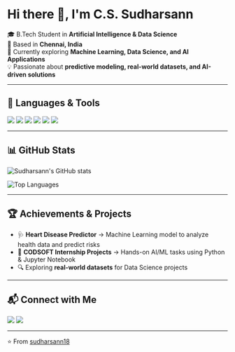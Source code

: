 # Hi there 👋, I'm C.S. Sudharsann  

🎓 B.Tech Student in **Artificial Intelligence & Data Science**  
📍 Based in **Chennai, India**  
🌱 Currently exploring **Machine Learning, Data Science, and AI Applications**  
💡 Passionate about **predictive modeling, real-world datasets, and AI-driven solutions**  

---

## 🚀 Languages & Tools
<p align="left">
  <img src="https://img.shields.io/badge/Python-3776AB?style=for-the-badge&logo=python&logoColor=white"/>
  <img src="https://img.shields.io/badge/Jupyter-F37626?style=for-the-badge&logo=jupyter&logoColor=white"/>
  <img src="https://img.shields.io/badge/Numpy-013243?style=for-the-badge&logo=numpy&logoColor=white"/>
  <img src="https://img.shields.io/badge/Pandas-150458?style=for-the-badge&logo=pandas&logoColor=white"/>
  <img src="https://img.shields.io/badge/Scikit--Learn-F7931E?style=for-the-badge&logo=scikit-learn&logoColor=white"/>
  <img src="https://img.shields.io/badge/TensorFlow-FF6F00?style=for-the-badge&logo=tensorflow&logoColor=white"/>
</p>

---

## 📊 GitHub Stats
![Sudharsann's GitHub stats](https://github-readme-stats.vercel.app/api?username=sudharsann18&show_icons=true&theme=radical)  

![Top Languages](https://github-readme-stats.vercel.app/api/top-langs/?username=sudharsann18&layout=compact&theme=radical)  

---

## 🏆 Achievements & Projects
- 🩺 **Heart Disease Predictor** → Machine Learning model to analyze health data and predict risks  
- 📓 **CODSOFT Internship Projects** → Hands-on AI/ML tasks using Python & Jupyter Notebook  
- 🔍 Exploring **real-world datasets** for Data Science projects  

---

## 📬 Connect with Me
<p align="left">
  <a href="https://www.linkedin.com/in/YOUR-LINKEDIN" target="blank"><img src="https://img.shields.io/badge/LinkedIn-0077B5?style=for-the-badge&logo=linkedin&logoColor=white"/></a>
  <a href="mailto:YOUR-EMAIL@gmail.com"><img src="https://img.shields.io/badge/Gmail-D14836?style=for-the-badge&logo=gmail&logoColor=white"/></a>
</p>

---

⭐️ From [sudharsann18](https://github.com/sudharsann18)
